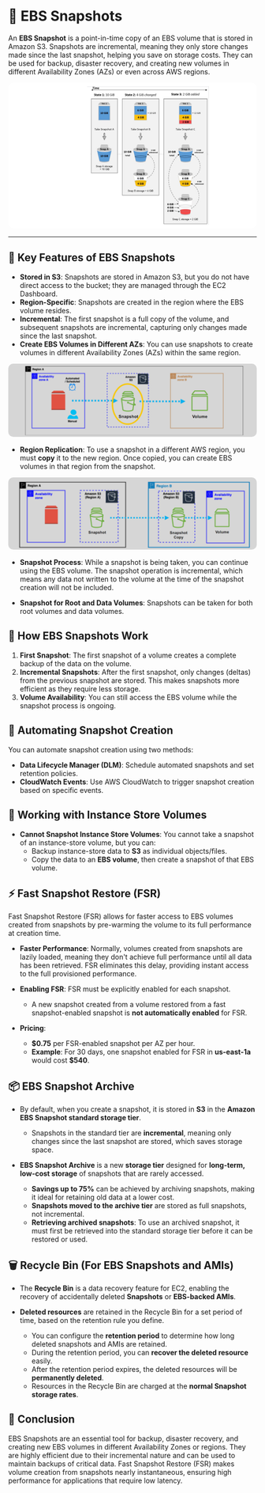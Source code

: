# **📸 EBS Snapshots**

An **EBS Snapshot** is a point-in-time copy of an EBS volume that is stored in Amazon S3. Snapshots are incremental, meaning they only store changes made since the last snapshot, helping you save on storage costs. They can be used for backup, disaster recovery, and creating new volumes in different Availability Zones (AZs) or even across AWS regions.

<div style="text-align: center;">
    <img src="images/ebs-snapshot.png" alt="Snapshot Incremental Explanation" style="border-radius: 10px;">
</div>

---

## **🏅 Key Features of EBS Snapshots**

- **Stored in S3**: Snapshots are stored in Amazon S3, but you do not have direct access to the bucket; they are managed through the EC2 Dashboard.
- **Region-Specific**: Snapshots are created in the region where the EBS volume resides.
- **Incremental**: The first snapshot is a full copy of the volume, and subsequent snapshots are incremental, capturing only changes made since the last snapshot.
- **Create EBS Volumes in Different AZs**: You can use snapshots to create volumes in different Availability Zones (AZs) within the same region.

<div style="text-align: center;">
    <img src="images/ebs-snapshot-for-diff-az.png" alt="Create Volume from Snapshot in Different AZ" style="border-radius: 10px;">
</div>

- **Region Replication**: To use a snapshot in a different AWS region, you must **copy** it to the new region. Once copied, you can create EBS volumes in that region from the snapshot.

<div style="text-align: center;">
    <img src="images/ebs-snapshot-for-diff-region.png" alt="Solution for Create Volume from Snapshot in Different Region" style="border-radius: 10px;">
</div>

- **Snapshot Process**: While a snapshot is being taken, you can continue using the EBS volume. The snapshot operation is incremental, which means any data not written to the volume at the time of the snapshot creation will not be included.

- **Snapshot for Root and Data Volumes**: Snapshots can be taken for both root volumes and data volumes.

## **🧩 How EBS Snapshots Work**

1. **First Snapshot**: The first snapshot of a volume creates a complete backup of the data on the volume.
2. **Incremental Snapshots**: After the first snapshot, only changes (deltas) from the previous snapshot are stored. This makes snapshots more efficient as they require less storage.
3. **Volume Availability**: You can still access the EBS volume while the snapshot process is ongoing.

## **🔄 Automating Snapshot Creation**

You can automate snapshot creation using two methods:

- **Data Lifecycle Manager (DLM)**: Schedule automated snapshots and set retention policies.
- **CloudWatch Events**: Use AWS CloudWatch to trigger snapshot creation based on specific events.

## **💾 Working with Instance Store Volumes**

- **Cannot Snapshot Instance Store Volumes**: You cannot take a snapshot of an instance-store volume, but you can:
  - Backup instance-store data to **S3** as individual objects/files.
  - Copy the data to an **EBS volume**, then create a snapshot of that EBS volume.

## **⚡ Fast Snapshot Restore (FSR)**

Fast Snapshot Restore (FSR) allows for faster access to EBS volumes created from snapshots by pre-warming the volume to its full performance at creation time.

- **Faster Performance**: Normally, volumes created from snapshots are lazily loaded, meaning they don't achieve full performance until all data has been retrieved. FSR eliminates this delay, providing instant access to the full provisioned performance.

- **Enabling FSR**: FSR must be explicitly enabled for each snapshot.

  - A new snapshot created from a volume restored from a fast snapshot-enabled snapshot is **not automatically enabled** for FSR.

- **Pricing**:
  - **\$0.75** per FSR-enabled snapshot per AZ per hour.
  - **Example**: For 30 days, one snapshot enabled for FSR in **us-east-1a** would cost **\$540**.

## **📦 EBS Snapshot Archive**

- By default, when you create a snapshot, it is stored in **S3** in the **Amazon EBS Snapshot standard storage tier**.

  - Snapshots in the standard tier are **incremental**, meaning only changes since the last snapshot are stored, which saves storage space.

- **EBS Snapshot Archive** is a new **storage tier** designed for **long-term, low-cost storage** of snapshots that are rarely accessed.
  - **Savings up to 75%** can be achieved by archiving snapshots, making it ideal for retaining old data at a lower cost.
  - **Snapshots moved to the archive tier** are stored as full snapshots, not incremental.
  - **Retrieving archived snapshots**: To use an archived snapshot, it must first be retrieved into the standard storage tier before it can be restored or used.

## **🗑️ Recycle Bin (For EBS Snapshots and AMIs)**

- The **Recycle Bin** is a data recovery feature for EC2, enabling the recovery of accidentally deleted **Snapshots** or **EBS-backed AMIs**.

- **Deleted resources** are retained in the Recycle Bin for a set period of time, based on the retention rule you define.
  - You can configure the **retention period** to determine how long deleted snapshots and AMIs are retained.
  - During the retention period, you can **recover the deleted resource** easily.
  - After the retention period expires, the deleted resources will be **permanently deleted**.
  - Resources in the Recycle Bin are charged at the **normal Snapshot storage rates**.

## **🏁 Conclusion**

EBS Snapshots are an essential tool for backup, disaster recovery, and creating new EBS volumes in different Availability Zones or regions. They are highly efficient due to their incremental nature and can be used to maintain backups of critical data. Fast Snapshot Restore (FSR) makes volume creation from snapshots nearly instantaneous, ensuring high performance for applications that require low latency.
